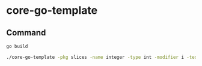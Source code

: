 # core-go-template

## Command

```bash
go build

./core-go-template -pkg slices -name integer -type int -modifier i -testdata '1,2,3,4,5,6,7'

```
